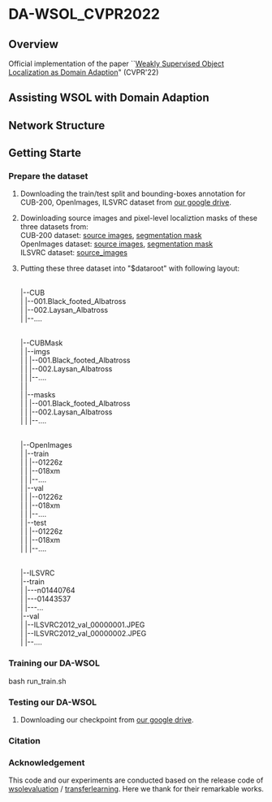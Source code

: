 # DA-WSOL_CVPR2022

## Overview
Official implementation of the paper  ``[Weakly Supervised Object Localization as Domain Adaption][paper_url]" (CVPR'22) 

## Assisting WSOL with Domain Adaption

## Network Structure

## Getting Starte

### Prepare the dataset

1. Downloading the train/test split and bounding-boxes annotation for CUB-200, OpenImages, ILSVRC dataset from [our google drive][meta_url]. 

2. Dowinloading source images and pixel-level localiztion masks of these three datasets from: 
     <br/>CUB-200 dataset: [source images][cub_image_url],  [segmentation mask][cub_mask_url]
     <br/>OpenImages dataset: [source images][open_image_url], [segmentation mask][open_mask_url]
     <br/>ILSVRC dataset: [source_images][ilsvrc_url]

3. Putting these three dataset into "$dataroot" with following layout:
 
     <br/>|--CUB 
     <br/>|    |--001.Black_footed_Albatross
     <br/>|    |--002.Laysan_Albatross
     <br/>|    |--....

     <br/>|--CUBMask
     <br/>|    |--imgs
     <br/>|    |  |--001.Black_footed_Albatross
     <br/>|    |  |--002.Laysan_Albatross
     <br/>|    |  |--....
     <br/>|    |
     <br/>|    |--masks
     <br/>|    |   |--001.Black_footed_Albatross
     <br/>|    |   |--002.Laysan_Albatross
     <br/>|    |   |--....

     <br/>|--OpenImages
     <br/>|   |--train
     <br/>|   |   |--01226z
     <br/>|   |   |--018xm
     <br/>|   |   |--....
     <br/>|   |--val
     <br/>|   |   |--01226z
     <br/>|   |   |--018xm
     <br/>|   |   |--....
     <br/>|   |--test
     <br/>|   |    |--01226z
     <br/>|   |    |--018xm
     <br/>|   |    |--....

     <br/>|--ILSVRC
     <br/>    |--train
     <br/>    |   |---n01440764
     <br/>    |   |---01443537
     <br/>    |   |---...
     <br/>    |--val
     <br/>    |    |--ILSVRC2012_val_00000001.JPEG
     <br/>    |    |--ILSVRC2012_val_00000002.JPEG
     <br/>    |    |--....

### Training our DA-WSOL

bash run_train.sh

### Testing our DA-WSOL

1. Downloading our checkpoint from [our google drive][checkpoint_url]. 


### Citation


### Acknowledgement
This code and our experiments are conducted based on the release code of [wsolevaluation][EVAL_url] / [transferlearning][tl_url]. Here we thank for their remarkable works.

[EVAL_url]: https://github.com/clovaai/wsolevaluation
[tl_url]: https://github.com/jindongwang/transferlearning


[paper_url]: https://arxiv.org/abs/2203.01714
[checkpoint_url]: https://drive.google.com/drive/folders/1NLrTq8kllz46ESfBSWJFZ638PKPDXLQ1?usp=sharing
[meta_url]: https://drive.google.com/drive/folders/1xQAjoLyD96vRd6OSF72TAGDdGOLVJ0yE?usp=sharing
[cub_image_url]: https://drive.google.com/file/d/1U6cwKHS65wayT9FFvoLIA8cn1k0Ot2M1/view?usp=drive_open
[cub_mask_url]: https://drive.google.com/file/d/1KZQLpwkuF0HgmJ04P9N9lmYvvGU9-ACP/view?usp=sharing
[open_image_url]: https://drive.google.com/file/d/1oOb4WQ-lb8SYppHEg3lWnpHk1X8WVO4e/view
[open_mask_url]: https://drive.google.com/file/d/1eu1YvcZlsEalhXTS_5Ni5tkImCliIPie/view
[ilsvrc_url]: https://image-net.org

